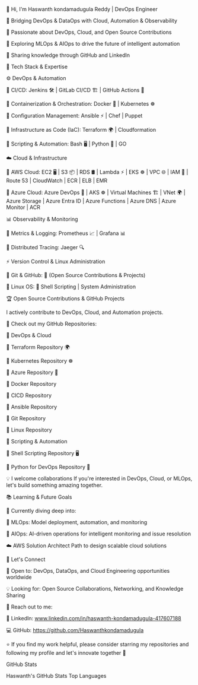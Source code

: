 
👋 Hi, I'm Haswanth kondamadugula Reddy |  DevOps Engineer

🚀 Bridging DevOps & DataOps with Cloud, Automation & Observability

🔹 Passionate about DevOps, Cloud, and Open Source Contributions

🔹 Exploring MLOps & AIOps to drive the future of intelligent automation

🔹 Sharing knowledge through GitHub and LinkedIn 

🔧 Tech Stack & Expertise

⚙️ DevOps & Automation

🔹 CI/CD: Jenkins 🛠️ | GitLab CI/CD 🏗️ | GitHub Actions 🚀

🔹 Containerization & Orchestration: Docker 🐳 | Kubernetes ☸️ 

🔹 Configuration Management: Ansible ⚡ | Chef | Puppet

🔹 Infrastructure as Code (IaC): Terraform 🌍 | Cloudformation

🔹 Scripting & Automation: Bash 🖥️ | Python 🐍 | GO

☁️ Cloud & Infrastructure

🔹 AWS Cloud: EC2 🖥️ | S3 📦 | RDS 🛢️ | Lambda ⚡ | EKS ☸️ | VPC 🌐 | IAM 🔑 | Route 53 | CloudWatch | ECR | ELB | EMR

🔹 Azure Cloud: Azure DevOps 🚀 | AKS ☸️ | Virtual Machines 🏗️ | VNet 🌍 | Azure Storage | Azure Entra ID | Azure Functions | Azure DNS | Azure Monitor | ACR

📊 Observability & Monitoring

🔹 Metrics & Logging: Prometheus 📈 | Grafana 📊 

🔹 Distributed Tracing: Jaeger 🔍

⚡ Version Control & Linux Administration

🔹 Git & GitHub: 📝 (Open Source Contributions & Projects)

🔹 Linux OS: 🐧 Shell Scripting | System Administration

🏆 Open Source Contributions & GitHub Projects

I actively contribute to DevOps, Cloud, and Automation projects.

🚀 Check out my GitHub Repositories:

📌 DevOps & Cloud

🔹 Terraform Repository 🌍

🔹 Kubernetes Repository ☸️

🔹 Azure Repository 🚀

🔹 Docker Repository

🔹 CICD Repository

🔹 Ansible Repository

🔹 Git Repository

🔹 Linux Repository

📌 Scripting & Automation

🔹 Shell Scripting Repository 🖥️

🔹 Python for DevOps Repository 🐍

💡 I welcome collaborations If you're interested in DevOps, Cloud, or MLOps, let's build something amazing together.

📚 Learning & Future Goals

🚀 Currently diving deep into:

🤖 MLOps: Model deployment, automation, and monitoring

🤖 AIOps: AI-driven operations for intelligent monitoring and issue resolution

☁️ AWS Solution Architect Path to design scalable cloud solutions

📢 Let's Connect

💼 Open to: DevOps, DataOps, and Cloud Engineering opportunities worldwide

💡 Looking for: Open Source Collaborations, Networking, and Knowledge Sharing

📩 Reach out to me:

🔗 LinkedIn: www.linkedin.com/in/haswanth-kondamadugula-417607188

💻 GitHub: https://github.com/Haswanthkondamadugula

⭐ If you find my work helpful, please consider starring my repositories and following my profile and let's innovate together 🎯

GitHub Stats

Haswanth's GitHub Stats Top Languages
